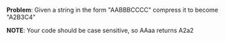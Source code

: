 **Problem**: Given a string in the form "AABBBCCCC" compress it to become "A2B3C4"

**NOTE**: Your code should be case sensitive, so AAaa returns A2a2